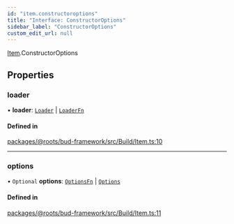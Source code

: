 ```yaml
---
id: "item.constructoroptions"
title: "Interface: ConstructorOptions"
sidebar_label: "ConstructorOptions"
custom_edit_url: null
---
```


[Item](../modules/item.md).ConstructorOptions

## Properties

### loader

• **loader**: [`Loader`](loader.md) \| [`LoaderFn`](../modules/item.md#loaderfn)

#### Defined in

[packages/@roots/bud-framework/src/Build/Item.ts:10](https://github.com/roots/bud/blob/fa18f55d/packages/@roots/bud-framework/src/Build/Item.ts#L10)

___

### options

• `Optional` **options**: [`OptionsFn`](../modules/item.md#optionsfn) \| [`Options`](../modules/item.md#options)

#### Defined in

[packages/@roots/bud-framework/src/Build/Item.ts:11](https://github.com/roots/bud/blob/fa18f55d/packages/@roots/bud-framework/src/Build/Item.ts#L11)
